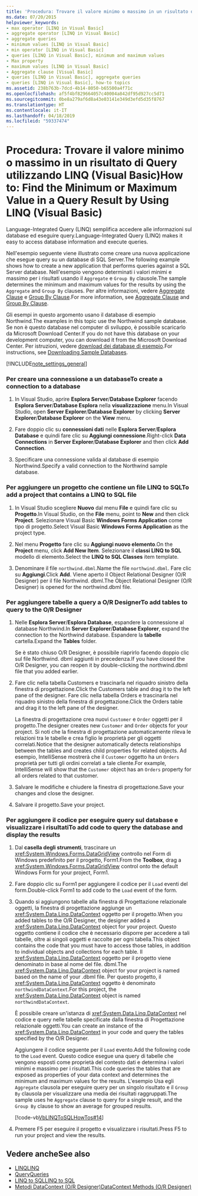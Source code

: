 ```yaml
---
title: 'Procedura: Trovare il valore minimo o massimo in un risultato di Query utilizzando LINQ (Visual Basic)'
ms.date: 07/20/2015
helpviewer_keywords:
- max operator [LINQ in Visual Basic]
- aggregate operator [LINQ in Visual Basic]
- aggregate queries
- minimum values [LINQ in Visual Basic]
- min operator [LINQ in Visual Basic]
- queries [LINQ in Visual Basic], minimum and maximum values
- Max property
- maximum values [LINQ in Visual Basic]
- Aggregate clause [Visual Basic]
- queries [LINQ in Visual Basic], aggregate queries
- queries [LINQ in Visual Basic], how-to topics
ms.assetid: 238b763b-7dcd-4b14-8050-b65500a4f71c
ms.openlocfilehash: af5f4bf829664057c40004a842df95d927cc5d71
ms.sourcegitcommit: 0be8a279af6d8a43e03141e349d3efd5d35f8767
ms.translationtype: HT
ms.contentlocale: it-IT
ms.lasthandoff: 04/18/2019
ms.locfileid: "59337474"
---
```

# <a name="how-to-find-the-minimum-or-maximum-value-in-a-query-result-by-using-linq-visual-basic"></a><span data-ttu-id="bc877-102">Procedura: Trovare il valore minimo o massimo in un risultato di Query utilizzando LINQ (Visual Basic)</span><span class="sxs-lookup"><span data-stu-id="bc877-102">How to: Find the Minimum or Maximum Value in a Query Result by Using LINQ (Visual Basic)</span></span>
<span data-ttu-id="bc877-103">Language-Integrated Query (LINQ) semplifica accedere alle informazioni sul database ed eseguire query.</span><span class="sxs-lookup"><span data-stu-id="bc877-103">Language-Integrated Query (LINQ) makes it easy to access database information and execute queries.</span></span>  
  
 <span data-ttu-id="bc877-104">Nell'esempio seguente viene illustrato come creare una nuova applicazione che esegue query su un database di SQL Server.</span><span class="sxs-lookup"><span data-stu-id="bc877-104">The following example shows how to create a new application that performs queries against a SQL Server database.</span></span> <span data-ttu-id="bc877-105">Nell'esempio vengono determinati i valori minimi e massimo per i risultati usando il `Aggregate` e `Group By` clausole.</span><span class="sxs-lookup"><span data-stu-id="bc877-105">The sample determines the minimum and maximum values for the results by using the `Aggregate` and `Group By` clauses.</span></span> <span data-ttu-id="bc877-106">Per altre informazioni, vedere [Aggregate Clause](../../../../visual-basic/language-reference/queries/aggregate-clause.md) e [Group By Clause](../../../../visual-basic/language-reference/queries/group-by-clause.md).</span><span class="sxs-lookup"><span data-stu-id="bc877-106">For more information, see [Aggregate Clause](../../../../visual-basic/language-reference/queries/aggregate-clause.md) and [Group By Clause](../../../../visual-basic/language-reference/queries/group-by-clause.md).</span></span>  
  
 <span data-ttu-id="bc877-107">Gli esempi in questo argomento usano il database di esempio Northwind.</span><span class="sxs-lookup"><span data-stu-id="bc877-107">The examples in this topic use the Northwind sample database.</span></span> <span data-ttu-id="bc877-108">Se non è questo database nel computer di sviluppo, è possibile scaricarlo da Microsoft Download Center.</span><span class="sxs-lookup"><span data-stu-id="bc877-108">If you do not have this database on your development computer, you can download it from the Microsoft Download Center.</span></span> <span data-ttu-id="bc877-109">Per istruzioni, vedere [download dei database di esempio](../../../../framework/data/adonet/sql/linq/downloading-sample-databases.md).</span><span class="sxs-lookup"><span data-stu-id="bc877-109">For instructions, see [Downloading Sample Databases](../../../../framework/data/adonet/sql/linq/downloading-sample-databases.md).</span></span>  
  
[!INCLUDE[note_settings_general](~/includes/note-settings-general-md.md)]  
  
### <a name="to-create-a-connection-to-a-database"></a><span data-ttu-id="bc877-110">Per creare una connessione a un database</span><span class="sxs-lookup"><span data-stu-id="bc877-110">To create a connection to a database</span></span>  
  
1. <span data-ttu-id="bc877-111">In Visual Studio, aprire **Esplora Server**/**Database Explorer** facendo **Esplora Server**/**Database Esplora** nella **visualizzazione** menu.</span><span class="sxs-lookup"><span data-stu-id="bc877-111">In Visual Studio, open **Server Explorer**/**Database Explorer** by clicking **Server Explorer**/**Database Explorer** on the **View** menu.</span></span>  
  
2. <span data-ttu-id="bc877-112">Fare doppio clic su **connessioni dati** nelle **Esplora Server**/**Esplora Database** e quindi fare clic su **Aggiungi connessione**.</span><span class="sxs-lookup"><span data-stu-id="bc877-112">Right-click **Data Connections** in **Server Explorer**/**Database Explorer** and then click **Add Connection**.</span></span>  
  
3. <span data-ttu-id="bc877-113">Specificare una connessione valida al database di esempio Northwind.</span><span class="sxs-lookup"><span data-stu-id="bc877-113">Specify a valid connection to the Northwind sample database.</span></span>  
  
### <a name="to-add-a-project-that-contains-a-linq-to-sql-file"></a><span data-ttu-id="bc877-114">Per aggiungere un progetto che contiene un file LINQ to SQL</span><span class="sxs-lookup"><span data-stu-id="bc877-114">To add a project that contains a LINQ to SQL file</span></span>  
  
1. <span data-ttu-id="bc877-115">In Visual Studio scegliere **Nuovo** dal menu **File** e quindi fare clic su **Progetto**.</span><span class="sxs-lookup"><span data-stu-id="bc877-115">In Visual Studio, on the **File** menu, point to **New** and then click **Project**.</span></span> <span data-ttu-id="bc877-116">Selezionare Visual Basic **Windows Forms Application** come tipo di progetto.</span><span class="sxs-lookup"><span data-stu-id="bc877-116">Select Visual Basic **Windows Forms Application** as the project type.</span></span>  
  
2. <span data-ttu-id="bc877-117">Nel menu **Progetto** fare clic su **Aggiungi nuovo elemento**.</span><span class="sxs-lookup"><span data-stu-id="bc877-117">On the **Project** menu, click **Add New Item**.</span></span> <span data-ttu-id="bc877-118">Selezionare il **classi LINQ to SQL** modello di elemento.</span><span class="sxs-lookup"><span data-stu-id="bc877-118">Select the **LINQ to SQL Classes** item template.</span></span>  
  
3. <span data-ttu-id="bc877-119">Denominare il file `northwind.dbml`.</span><span class="sxs-lookup"><span data-stu-id="bc877-119">Name the file `northwind.dbml`.</span></span> <span data-ttu-id="bc877-120">Fare clic su **Aggiungi**.</span><span class="sxs-lookup"><span data-stu-id="bc877-120">Click **Add**.</span></span> <span data-ttu-id="bc877-121">Viene aperto il Object Relational Designer (O/R Designer) per il file Northwind. dbml.</span><span class="sxs-lookup"><span data-stu-id="bc877-121">The Object Relational Designer (O/R Designer) is opened for the northwind.dbml file.</span></span>  
  
### <a name="to-add-tables-to-query-to-the-or-designer"></a><span data-ttu-id="bc877-122">Per aggiungere tabelle a query a O/R Designer</span><span class="sxs-lookup"><span data-stu-id="bc877-122">To add tables to query to the O/R Designer</span></span>  
  
1. <span data-ttu-id="bc877-123">Nelle **Esplora Server**/**Esplora Database**, espandere la connessione al database Northwind.</span><span class="sxs-lookup"><span data-stu-id="bc877-123">In **Server Explorer**/**Database Explorer**, expand the connection to the Northwind database.</span></span> <span data-ttu-id="bc877-124">Espandere la **tabelle** cartella.</span><span class="sxs-lookup"><span data-stu-id="bc877-124">Expand the **Tables** folder.</span></span>  
  
     <span data-ttu-id="bc877-125">Se è stato chiuso O/R Designer, è possibile riaprirlo facendo doppio clic sul file Northwind. dbml aggiunti in precedenza.</span><span class="sxs-lookup"><span data-stu-id="bc877-125">If you have closed the O/R Designer, you can reopen it by double-clicking the northwind.dbml file that you added earlier.</span></span>  
  
2. <span data-ttu-id="bc877-126">Fare clic nella tabella Customers e trascinarla nel riquadro sinistro della finestra di progettazione.</span><span class="sxs-lookup"><span data-stu-id="bc877-126">Click the Customers table and drag it to the left pane of the designer.</span></span> <span data-ttu-id="bc877-127">Fare clic nella tabella Orders e trascinarla nel riquadro sinistro della finestra di progettazione.</span><span class="sxs-lookup"><span data-stu-id="bc877-127">Click the Orders table and drag it to the left pane of the designer.</span></span>  
  
     <span data-ttu-id="bc877-128">La finestra di progettazione crea nuovi `Customer` e `Order` oggetti per il progetto.</span><span class="sxs-lookup"><span data-stu-id="bc877-128">The designer creates new `Customer` and `Order` objects for your project.</span></span> <span data-ttu-id="bc877-129">Si noti che la finestra di progettazione automaticamente rileva le relazioni tra le tabelle e crea figlio le proprietà per gli oggetti correlati.</span><span class="sxs-lookup"><span data-stu-id="bc877-129">Notice that the designer automatically detects relationships between the tables and creates child properties for related objects.</span></span> <span data-ttu-id="bc877-130">Ad esempio, IntelliSense mostrerà che il `Customer` oggetto ha un `Orders` proprietà per tutti gli ordini correlati a tale cliente.</span><span class="sxs-lookup"><span data-stu-id="bc877-130">For example, IntelliSense will show that the `Customer` object has an `Orders` property for all orders related to that customer.</span></span>  
  
3. <span data-ttu-id="bc877-131">Salvare le modifiche e chiudere la finestra di progettazione.</span><span class="sxs-lookup"><span data-stu-id="bc877-131">Save your changes and close the designer.</span></span>  
  
4. <span data-ttu-id="bc877-132">Salvare il progetto.</span><span class="sxs-lookup"><span data-stu-id="bc877-132">Save your project.</span></span>  
  
### <a name="to-add-code-to-query-the-database-and-display-the-results"></a><span data-ttu-id="bc877-133">Per aggiungere il codice per eseguire query sul database e visualizzare i risultati</span><span class="sxs-lookup"><span data-stu-id="bc877-133">To add code to query the database and display the results</span></span>  
  
1. <span data-ttu-id="bc877-134">Dal **casella degli strumenti**, trascinare un <xref:System.Windows.Forms.DataGridView> controllo nel Form di Windows predefinito per il progetto, Form1.</span><span class="sxs-lookup"><span data-stu-id="bc877-134">From the **Toolbox**, drag a <xref:System.Windows.Forms.DataGridView> control onto the default Windows Form for your project, Form1.</span></span>  
  
2. <span data-ttu-id="bc877-135">Fare doppio clic su Form1 per aggiungere il codice per il `Load` eventi del form.</span><span class="sxs-lookup"><span data-stu-id="bc877-135">Double-click Form1 to add code to the `Load` event of the form.</span></span>  
  
3. <span data-ttu-id="bc877-136">Quando si aggiungono tabelle alla finestra di Progettazione relazionale oggetti, la finestra di progettazione aggiunge un <xref:System.Data.Linq.DataContext> oggetto per il progetto.</span><span class="sxs-lookup"><span data-stu-id="bc877-136">When you added tables to the O/R Designer, the designer added a <xref:System.Data.Linq.DataContext> object for your project.</span></span> <span data-ttu-id="bc877-137">Questo oggetto contiene il codice che è necessario disporre per accedere a tali tabelle, oltre ai singoli oggetti e raccolte per ogni tabella.</span><span class="sxs-lookup"><span data-stu-id="bc877-137">This object contains the code that you must have to access those tables, in addition to individual objects and collections for each table.</span></span> <span data-ttu-id="bc877-138">Il <xref:System.Data.Linq.DataContext> oggetto per il progetto viene denominato in base al nome del file. dbml.</span><span class="sxs-lookup"><span data-stu-id="bc877-138">The <xref:System.Data.Linq.DataContext> object for your project is named based on the name of your .dbml file.</span></span> <span data-ttu-id="bc877-139">Per questo progetto, il <xref:System.Data.Linq.DataContext> oggetto è denominato `northwindDataContext`.</span><span class="sxs-lookup"><span data-stu-id="bc877-139">For this project, the <xref:System.Data.Linq.DataContext> object is named `northwindDataContext`.</span></span>  
  
     <span data-ttu-id="bc877-140">È possibile creare un'istanza di <xref:System.Data.Linq.DataContext> nel codice e query nelle tabelle specificate dalla finestra di Progettazione relazionale oggetti.</span><span class="sxs-lookup"><span data-stu-id="bc877-140">You can create an instance of the <xref:System.Data.Linq.DataContext> in your code and query the tables specified by the O/R Designer.</span></span>  
  
     <span data-ttu-id="bc877-141">Aggiungere il codice seguente per il `Load` evento.</span><span class="sxs-lookup"><span data-stu-id="bc877-141">Add the following code to the `Load` event.</span></span> <span data-ttu-id="bc877-142">Questo codice esegue una query di tabelle che vengono esposti come proprietà del contesto dati e determina i valori minimi e massimo per i risultati.</span><span class="sxs-lookup"><span data-stu-id="bc877-142">This code queries the tables that are exposed as properties of your data context and determines the minimum and maximum values for the results.</span></span> <span data-ttu-id="bc877-143">L'esempio Usa egli `Aggregate` clausola per eseguire query per un singolo risultato e il `Group By` clausola per visualizzare una media dei risultati raggruppati.</span><span class="sxs-lookup"><span data-stu-id="bc877-143">The sample uses he `Aggregate` clause to query for a single result, and the `Group By` clause to show an average for grouped results.</span></span>  
  
     [!code-vb[VbLINQToSQLHowTos#14](~/samples/snippets/visualbasic/VS_Snippets_VBCSharp/VbLINQtoSQLHowTos/VB/Form7.vb#14)]  
  
4. <span data-ttu-id="bc877-144">Premere F5 per eseguire il progetto e visualizzare i risultati.</span><span class="sxs-lookup"><span data-stu-id="bc877-144">Press F5 to run your project and view the results.</span></span>  
  
## <a name="see-also"></a><span data-ttu-id="bc877-145">Vedere anche</span><span class="sxs-lookup"><span data-stu-id="bc877-145">See also</span></span>

- [<span data-ttu-id="bc877-146">LINQ</span><span class="sxs-lookup"><span data-stu-id="bc877-146">LINQ</span></span>](../../../../visual-basic/programming-guide/language-features/linq/index.md)
- [<span data-ttu-id="bc877-147">Query</span><span class="sxs-lookup"><span data-stu-id="bc877-147">Queries</span></span>](../../../../visual-basic/language-reference/queries/index.md)
- [<span data-ttu-id="bc877-148">LINQ to SQL</span><span class="sxs-lookup"><span data-stu-id="bc877-148">LINQ to SQL</span></span>](../../../../framework/data/adonet/sql/linq/index.md)
- [<span data-ttu-id="bc877-149">Metodi DataContext (O/R Designer)</span><span class="sxs-lookup"><span data-stu-id="bc877-149">DataContext Methods (O/R Designer)</span></span>](/visualstudio/data-tools/datacontext-methods-o-r-designer)
